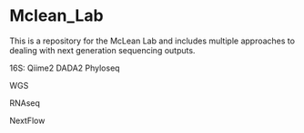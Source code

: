 # Mclean_Lab

This is a repository for the McLean Lab and includes multiple approaches to dealing with next generation sequencing outputs.

16S:
  Qiime2
  DADA2
  Phyloseq

WGS

RNAseq

NextFlow
